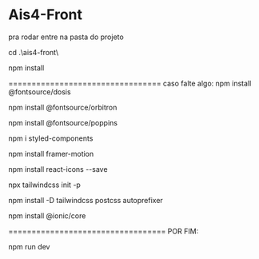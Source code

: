 # Ais4-Front

pra rodar entre na pasta do projeto

cd .\ais4-front\

npm install

=================================
caso falte algo:
npm install @fontsource/dosis

npm install @fontsource/orbitron

npm install @fontsource/poppins

npm i styled-components

npm install framer-motion

npm install react-icons --save

npx tailwindcss init -p

npm install -D tailwindcss postcss autoprefixer

npm install @ionic/core

==================================
POR FIM:

npm run dev
